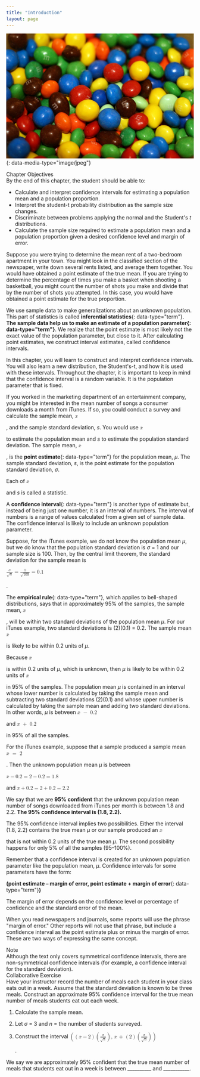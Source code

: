 ```yaml
---
title: "Introduction"
layout: page
---
```



<?cnx.eoc class="summary" title="Chapter Review"?>

<?cnx.eoc class="formula-review" title="Formula Review"?>

<?cnx.eoc class="practice" title="Practice"?>

<?cnx.eoc class="free-response" title="Homework"?>

<?cnx.eoc class="references" title="References"?>

 ![This is a photo of M&amp;Ms piled together. The M&amp;Ms are red, blue, green, yellow, orange and brown.](../resources/CNX_Stats_C08_CO.jpg "Have you ever wondered what the average number of M&amp;Ms in a bag at the grocery store is? You can uses confidence intervals to answer this question. (credit: comedy_nose/flickr)"){: data-media-type="image/jpeg"}

<div data-type="note" class="chapter-objectives" data-label="" markdown="1">
<div data-type="title">
Chapter Objectives
</div>
By the end of this chapter, the student should be able to:

* Calculate and interpret confidence intervals for estimating a population mean and a population proportion.
* Interpret the student-t probability distribution as the sample size changes.
* Discriminate between problems applying the normal and the Student\'s *t* distributions.
* Calculate the sample size required to estimate a population mean and a population proportion given a desired confidence level and margin of error.

</div>

Suppose you were trying to determine the mean rent of a two-bedroom apartment in your town. You might look in the classified section of the newspaper, write down several rents listed, and average them together. You would have obtained a point estimate of the true mean. If you are trying to determine the percentage of times you make a basket when shooting a basketball, you might count the number of shots you make and divide that by the number of shots you attempted. In this case, you would have obtained a point estimate for the true proportion.

We use sample data to make generalizations about an unknown population. This part of statistics is called **inferential statistics**{: data-type="term"}. **The sample data help us to make an estimate of a population **parameter**{: data-type="term"}**. We realize that the point estimate is most likely not the exact value of the population parameter, but close to it. After calculating point estimates, we construct interval estimates, called confidence intervals.

In this chapter, you will learn to construct and interpret confidence intervals. You will also learn a new distribution, the Student\'s-t, and how it is used with these intervals. Throughout the chapter, it is important to keep in mind that the confidence interval is a random variable. It is the population parameter that is fixed.

If you worked in the marketing department of an entertainment company, you might be interested in the mean number of songs a consumer downloads a month from iTunes. If so, you could conduct a survey and calculate the sample mean, <math xmlns="http://www.w3.org/1998/Math/MathML"> <mover accent="true"> <mi>x</mi> <mo>¯</mo> </mover> </math>

, and the sample standard deviation, *s*. You would use <math xmlns="http://www.w3.org/1998/Math/MathML"> <mover accent="true"> <mi>x</mi> <mo>¯</mo> </mover> </math>

 to estimate the population mean and *s* to estimate the population standard deviation. The sample mean, <math xmlns="http://www.w3.org/1998/Math/MathML"> <mover accent="true"> <mi>x</mi> <mo>¯</mo> </mover> </math>

, is the **point estimate**{: data-type="term"} for the population mean, *μ*. The sample standard deviation, *s*, is the point estimate for the population standard deviation, *σ*.

Each of <math xmlns="http://www.w3.org/1998/Math/MathML"> <mover accent="true"> <mi>x</mi> <mo>¯</mo> </mover> </math>

 and *s* is called a statistic.

A **confidence interval**{: data-type="term"} is another type of estimate but, instead of being just one number, it is an interval of numbers. The interval of numbers is a range of values calculated from a given set of sample data. The confidence interval is likely to include an unknown population parameter.

Suppose, for the iTunes example, we do not know the population mean *μ*, but we do know that the population standard deviation is *σ* = 1 and our sample size is 100. Then, by the central limit theorem, the standard deviation for the sample mean is

<math xmlns="http://www.w3.org/1998/Math/MathML"> <mrow> <mfrac> <mi>σ</mi> <mrow> <msqrt> <mi>n</mi> </msqrt> </mrow> </mfrac> <mo>=</mo><mfrac> <mn>1</mn> <mrow> <msqrt> <mrow> <mn>100</mn> </mrow> </msqrt> </mrow> </mfrac> <mo>=</mo><mn>0.1</mn> </mrow> </math>

.

The **empirical rule**{: data-type="term"}, which applies to bell-shaped distributions, says that in approximately 95% of the samples, the sample mean, <math xmlns="http://www.w3.org/1998/Math/MathML"> <mover accent="true"> <mi>x</mi> <mo>¯</mo> </mover> </math>

, will be within two standard deviations of the population mean *μ*. For our iTunes example, two standard deviations is (2)(0.1) = 0.2. The sample mean <math xmlns="http://www.w3.org/1998/Math/MathML"> <mover accent="true"> <mi>x</mi> <mo>¯</mo> </mover> </math>

 is likely to be within 0.2 units of *μ*.

Because <math xmlns="http://www.w3.org/1998/Math/MathML"> <mover accent="true"> <mi>x</mi> <mo>¯</mo> </mover> </math>

 is within 0.2 units of *μ*, which is unknown, then *μ* is likely to be within 0.2 units of <math xmlns="http://www.w3.org/1998/Math/MathML"> <mover accent="true"> <mi>x</mi> <mo>¯</mo> </mover> </math>

 in 95% of the samples. The population mean *μ* is contained in an interval whose lower number is calculated by taking the sample mean and subtracting two standard deviations (2)(0.1) and whose upper number is calculated by taking the sample mean and adding two standard deviations. In other words, *μ* is between <math xmlns="http://www.w3.org/1998/Math/MathML"> <mrow> <mover accent="true"> <mi>x</mi> <mo>¯</mo> </mover> <mtext> </mtext><mo>−</mo><mtext> 0</mtext><mtext>.2</mtext> </mrow> </math>

 and <math xmlns="http://www.w3.org/1998/Math/MathML"> <mrow> <mover accent="true"> <mi>x</mi> <mo>¯</mo> </mover> <mtext> </mtext><mo>+</mo><mtext> 0</mtext><mtext>.2</mtext> </mrow> </math>

 in 95% of all the samples.

For the iTunes example, suppose that a sample produced a sample mean <math xmlns="http://www.w3.org/1998/Math/MathML"> <mrow> <mover accent="true"> <mi>x</mi> <mo>¯</mo> </mover> <mtext> </mtext><mo>=</mo><mtext> 2</mtext> </mrow> </math>

. Then the unknown population mean *μ* is between

<math xmlns="http://www.w3.org/1998/Math/MathML"> <mrow> <mover accent="true"> <mi>x</mi> <mo>¯</mo> </mover> <mo>−</mo><mn>0.2</mn><mo>=</mo><mn>2</mn><mo>−</mo><mn>0.2</mn><mo>=</mo><mn>1.8</mn> </mrow> </math>

 and <math xmlns="http://www.w3.org/1998/Math/MathML"> <mrow> <mover accent="true"> <mi>x</mi> <mo>¯</mo> </mover> <mo>+</mo><mn>0.2</mn><mo>=</mo><mn>2</mn><mo>+</mo><mn>0.2</mn><mo>=</mo><mn>2.2</mn> </mrow> </math>

We say that we are **95% confident** that the unknown population mean number of songs downloaded from iTunes per month is between 1.8 and 2.2. **The 95% confidence interval is (1.8, 2.2).**

The 95% confidence interval implies two possibilities. Either the interval (1.8, 2.2) contains the true mean *μ* or our sample produced an <math xmlns="http://www.w3.org/1998/Math/MathML"> <mover accent="true"> <mi>x</mi> <mo>¯</mo> </mover> </math>

 that is not within 0.2 units of the true mean *μ*. The second possibility happens for only 5% of all the samples (95–100%).

Remember that a confidence interval is created for an unknown population parameter like the population mean, *μ*. Confidence intervals for some parameters have the form:

<strong>(point estimate – margin of error, point estimate + </strong> **margin of error**{: data-type="term"}**)**

The margin of error depends on the confidence level or percentage of confidence and the standard error of the mean.

When you read newspapers and journals, some reports will use the phrase \"margin of error.\" Other reports will not use that phrase, but include a confidence interval as the point estimate plus or minus the margin of error. These are two ways of expressing the same concept.

<div data-type="note" id="eip-882" data-label="" markdown="1">
<div data-type="title">
Note
</div>
Although the text only covers symmetrical confidence intervals, there are non-symmetrical confidence intervals (for example, a confidence interval for the standard deviation).

</div>

<div data-type="note" class="statistics collab" data-label="" markdown="1">
<div data-type="title">
Collaborative Exercise
</div>
Have your instructor record the number of meals each student in your class eats out in a week. Assume that the standard deviation is known to be three meals. Construct an approximate 95% confidence interval for the true mean number of meals students eat out each week.

1.  Calculate the sample mean.
2.  Let *σ* = 3 and *n* = the number of students surveyed.
3.  Construct the interval
    <math xmlns="http://www.w3.org/1998/Math/MathML"> <mrow> <mrow><mo>(</mo> <mrow> <mrow><mo>(</mo> <mrow> <mover accent="true"> <mi>x</mi> <mo>¯</mo> </mover> <mo>−</mo><mtext>2</mtext> </mrow> <mo>)</mo></mrow><mrow><mo>(</mo> <mrow> <mfrac> <mtext>σ</mtext> <mrow> <msqrt> <mtext>n</mtext> </msqrt> </mrow> </mfrac> </mrow> <mo>)</mo></mrow><mtext>, </mtext><mover accent="true"> <mi>x</mi> <mo>¯</mo> </mover> <mtext> + </mtext><mrow><mo>(</mo> <mtext>2</mtext> <mo>)</mo></mrow><mrow><mo>(</mo> <mrow> <mfrac> <mtext>σ</mtext> <mrow> <msqrt> <mtext>n</mtext> </msqrt> </mrow> </mfrac> </mrow> <mo>)</mo></mrow> </mrow> <mo>)</mo></mrow> </mrow> </math>
    
    .

We say we are approximately 95% confident that the true mean number of meals that students eat out in a week is between \_\_\_\_\_\_\_\_\_\_ and \_\_\_\_\_\_\_\_\_\_\_.

</div>

